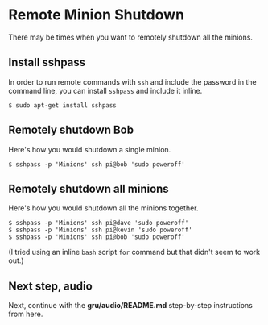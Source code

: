 # Remote Minion Shutdown
There may be times when you want to remotely shutdown all the minions.

## Install sshpass
In order to run remote commands with `ssh` and include the password in the command line, you can install `sshpass` and include it inline.

```
$ sudo apt-get install sshpass
```

## Remotely shutdown Bob
Here's how you would shutdown a single minion.

```
$ sshpass -p 'Minions' ssh pi@bob 'sudo poweroff'
```
## Remotely shutdown all minions
Here's how you would shutdown all the minions together.

```
$ sshpass -p 'Minions' ssh pi@dave 'sudo poweroff'
$ sshpass -p 'Minions' ssh pi@kevin 'sudo poweroff'
$ sshpass -p 'Minions' ssh pi@bob 'sudo poweroff'
```

(I tried using an inline `bash` script `for` command but that didn't seem to work out.)

## Next step, audio
Next, continue with the **gru/audio/README.md** step-by-step instructions from here.
